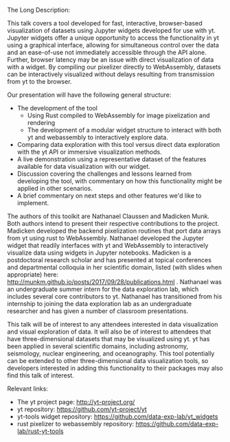 The Long Description:

This talk covers a tool developed for fast, interactive, browser-based
visualization of datasets using Jupyter widgets developed for use with yt. 
Jupyter widgets offer a unique opportunity to access the functionality in yt 
using a graphical interface, 
allowing for simultaneous control over the data and an 
ease-of-use not immediately accessible through the API
alone. Further, browser latency may be an issue with direct
visualization of data with a widget. By compiling our
pixelizer directly to WebAssembly, datasets can be interactively visualized
without delays resulting from transmission from yt to the browser.

Our presentation will have the following general structure:
* The development of the tool
  * Using Rust compiled to WebAssembly for image pixelization and rendering
  * The development of a modular widget structure to interact with both yt and
    webassembly to interactively explore data. 
* Comparing data exploration with this tool versus direct data exploration with
  the yt API or immersive visualization methods.  
* A live demonstration using a representative dataset 
  of the features available for data visualization with our widget.
* Discussion covering the challenges and lessons learned 
  from developing the tool, with commentary on how this functionality might be
  applied in other scenarios.
* A brief commentary on next steps and other features we'd like to implement. 

The authors of this toolkit are Nathanael Claussen and Madicken Munk. Both
authors intend to present their respective contributions to the project. 
Madicken developed the backend pixelization routines that port
data arrays from yt using rust to WebAssembly. 
Nathanael developed the Jupyter widget that readily interfaces with
yt and WebAssembly to interactively visualize data using widgets in 
Jupyter notebooks. Madicken is a postdoctoral research scholar and 
has presented at topical conferences and
departmental colloquia in her
scientific domain, listed (with slides when appropriate) here:
http://munkm.github.io/posts/2017/09/28/publications.html . Nathanael was an
undergraduate summer intern for the data exploration lab, which includes
several core contributors to yt. 
Nathanael has transitioned from his internship to joining the data
exploration lab as an undergraduate researcher and has given a number of 
classroom presentations. 

This talk will be of interest to any attendees interested in data visualization
and visual exploration of data. It will also be of interest to attendees that
have three-dimensional datasets that may be visualized using yt. yt has been
applied in several scientific domains, including astronomy, seismology, nuclear
engineering, and oceanography. This tool potentially can be extended to other
three-dimensional data visualization tools, so developers interested in adding
this functionality to their packages may also find this talk of interest. 

Relevant links:
* The yt project page: http://yt-project.org/
* yt repository: https://github.com/yt-project/yt 
* yt-tools widget repository: https://github.com/data-exp-lab/yt_widgets
* rust pixelizer to webassembly repository: https://github.com/data-exp-lab/rust-yt-tools

